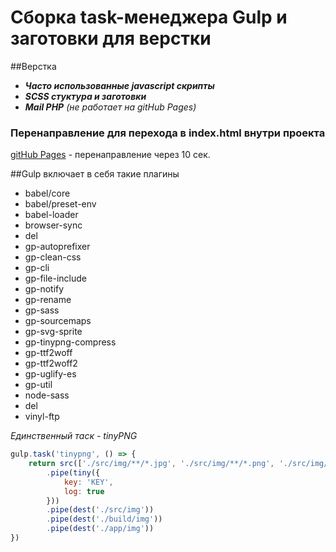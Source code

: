 # Сборка task-менеджера Gulp и заготовки для верстки

##Верстка
 *  ***Часто использованные javascript скрипты***
 *  ***SCSS стуктура и заготовки***
 *  ***Mail PHP*** *(не работает на gitHub Pages)*

### Перенаправление для перехода в index.html внутри проекта
[gitHub Pages](https://grafit-off.github.io/gulp/) - перенаправление через 10 сек.


##Gulp включает в себя такие плагины
 *  babel/core
 *  babel/preset-env
 *  babel-loader
 *  browser-sync
 *  del
 *  gp-autoprefixer
 *  gp-clean-css
 *  gp-cli
 *  gp-file-include
 *  gp-notify
 *  gp-rename
 *  gp-sass
 *  gp-sourcemaps
 *  gp-svg-sprite
 *  gp-tinypng-compress
 *  gp-ttf2woff
 *  gp-ttf2woff2
 *  gp-uglify-es
 *  gp-util
 *  node-sass
 *  del
 *  vinyl-ftp

 _Единственный таск - tinyPNG_
 
```js
gulp.task('tinypng', () => {
	return src(['./src/img/**/*.jpg', './src/img/**/*.png', './src/img/**/*.jpeg'])
		.pipe(tiny({
			key: 'KEY',
			log: true
		}))
		.pipe(dest('./src/img'))
		.pipe(dest('./build/img'))
		.pipe(dest('./app/img'))
})
```